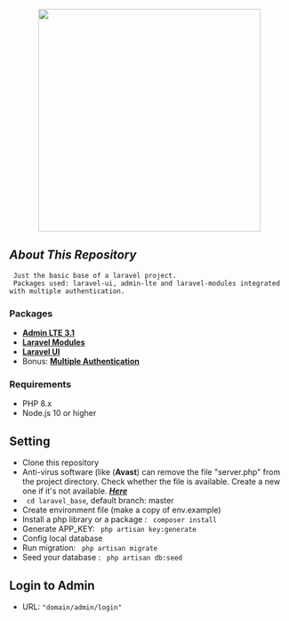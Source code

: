 <p align="center"><a href="https://pirago.vn" target="_blank"><img src="https://pirago.vn/images/logo.png" width="400"></a></p>


## *About This Repository*

```
 Just the basic base of a laravel project.
 Packages used: laravel-ui, admin-lte and laravel-modules integrated with multiple authentication.
```
   
### Packages
- **[Admin LTE 3.1](https://github.com/ColorlibHQ/AdminLTE)**
- **[Laravel Modules](https://github.com/nWidart/laravel-modules)**
- **[Laravel UI](https://github.com/laravel/ui)**
- Bonus: **[Multiple Authentication](https://pusher.com/tutorials/multiple-authentication-guards-laravel/)**

### Requirements

- PHP 8.x
- Node.js 10 or higher

## Setting

- Clone this repository
- Anti-virus software (like (**Avast**) can remove the file "server.php" from the project directory. Check whether the file is available. Create a new one if it's not available. **[*Here*](https://github.com/laravel/laravel/blob/master/server.php)**
- ``` cd laravel_base```, default branch: master
- Create environment file (make a copy of env.example)
- Install a php library or a package : ``` composer install```
- Generate APP_KEY: ``` php artisan key:generate```
- Config local database
- Run migration: ``` php artisan migrate```
- Seed your database : ``` php artisan db:seed```

## Login to Admin
- URL: ```"domain/admin/login"```
